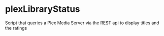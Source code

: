 # plexLibraryStatus
Script that queries a Plex Media Server via the REST api to display titles and the ratings
